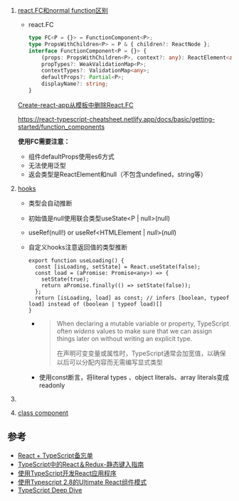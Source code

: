 1. [react.FC和normal function区别](https://react-typescript-cheatsheet.netlify.app/docs/basic/getting-started/function_components)

   * react.FC

     ```typescript
     type FC<P = {}> = FunctionComponent<P>;
     type PropsWithChildren<P> = P & { children?: ReactNode };
     interface FunctionComponent<P = {}> {
         (props: PropsWithChildren<P>, context?: any): ReactElement<any, any> | null;
         propTypes?: WeakValidationMap<P>;
         contextTypes?: ValidationMap<any>;
         defaultProps?: Partial<P>;
         displayName?: string;
     }
     ```

   [Create-react-app从模板中删除React.FC](https://github.com/facebook/create-react-app/pull/8177)

   https://react-typescript-cheatsheet.netlify.app/docs/basic/getting-started/function_components

   **使用FC需要注意：**

   * 组件defaultProps使用es6方式
   * 无法使用泛型
   * 返会类型是ReactElement和null（不包含undefined，string等）

2. [hooks](https://react-typescript-cheatsheet.netlify.app/docs/basic/getting-started/hooks)

   * 类型会自动推断

   * 初始值是null使用联合类型useState<P | null>(null)

   * useRef<HTMLElement>(null!) or useRef<HTMLElement | *null*>(*null*)

   * 自定义hooks注意返回值的类型推断

     ```tsx
     export function useLoading() {
       const [isLoading, setState] = React.useState(false);
       const load = (aPromise: Promise<any>) => {
         setState(true);
         return aPromise.finally(() => setState(false));
       };
       return [isLoading, load] as const; // infers [boolean, typeof load] instead of (boolean | typeof load)[]
     }
     ```

     * > When declaring a mutable variable or property, TypeScript often *widens* values to make sure that we can assign things later on without writing an explicit type.
       >
       > 在声明可变变量或属性时，TypeScript通常会加宽值，以确保以后可以分配内容而无需编写显式类型

     * 使用const断言，将literal types 、object literals、array literals变成readonly

3. 

4. [class component](https://react-typescript-cheatsheet.netlify.app/docs/basic/getting-started/class_components)

## 参考

- [React + TypeScript备忘单](https://github.com/typescript-cheatsheets/react-typescript-cheatsheet#reacttypescript-cheatsheets)
- [TypeScript中的React＆Redux-静态键入指南](https://github.com/piotrwitek/react-redux-typescript-guide#react--redux-in-typescript---static-typing-guide)
- [使用TypeScript开发React应用程序](https://egghead.io/courses/use-typescript-to-develop-react-applications)
- [使用Typescript 2.8的Ultimate React组件模式](https://levelup.gitconnected.com/ultimate-react-component-patterns-with-typescript-2-8-82990c516935)
- [TypeScript Deep Dive](https://basarat.gitbook.io/typescript/)

